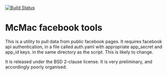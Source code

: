 [![Build Status](https://travis-ci.org/PFCM/facebook_data_collection.svg)](https://travis-ci.org/PFCM/facebook_data_collection)
# McMac facebook tools
This is a utility to pull data from public facebook pages.
It requires facebook api authentication, in a file called auth.yaml
with appropriate app_secret and app_id keys.
in the same directory as the script. This is likely to change.

It is released under the BSD 2-clause license.
It is very preliminary, and accordingly poorly organised.
